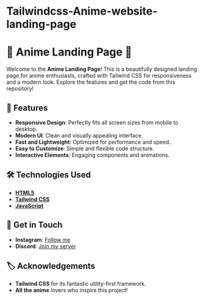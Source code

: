 # Tailwindcss-Anime-website-landing-page
# 🌸 Anime Landing Page 🌸

Welcome to the **Anime Landing Page**! This is a beautifully designed landing page for anime enthusiasts, crafted with Tailwind CSS for responsiveness and a modern look. Explore the features and get the code from this repository!


## 🚀 Features

- **Responsive Design**: Perfectly fits all screen sizes from mobile to desktop.
- **Modern UI**: Clean and visually appealing interface.
- **Fast and Lightweight**: Optimized for performance and speed.
- **Easy to Customize**: Simple and flexible code structure.
- **Interactive Elements**: Engaging components and animations.

## 🛠️ Technologies Used

- **[HTML5](https://developer.mozilla.org/en-US/docs/Web/Guide/HTML/HTML5)**
- **[Tailwind CSS](https://tailwindcss.com/)**
- **[JavaScript](https://developer.mozilla.org/en-US/docs/Web/JavaScript)**

## 📲 Get in Touch

- **Instagram**: [Follow me](https://www.instagram.com/__raunakk__/) 
- **Discord**: [Join my server](https://discord.gg/SK9k6mdzvP)

## 🏷️ Acknowledgements
- **Tailwind CSS** for its fantastic utility-first framework.
- **All the anime** lovers who inspire this project!

